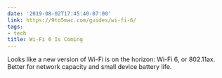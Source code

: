 ```yaml
---
date: '2019-08-02T17:45:40-07:00'
link: https://9to5mac.com/guides/wi-fi-6/
tags:
- tech
title: Wi-Fi 6 Is Coming
---
```


Looks like a new version of Wi-Fi is on the horizon: Wi-Fi 6, or 802.11ax. Better for network capacity and small device battery life.

